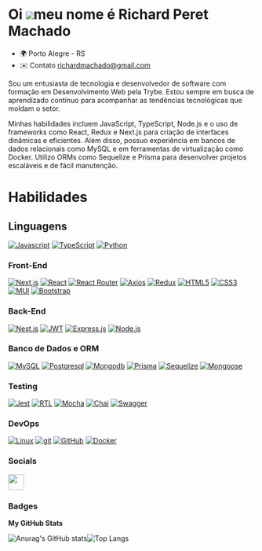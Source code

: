 Oi ![](https://user-images.githubusercontent.com/18350557/176309783-0785949b-9127-417c-8b55-ab5a4333674e.gif)meu nome é Richard Peret Machado
=============================================================================================================================================

* 🌍  Porto Alegre - RS
* ✉️ Contato [richardmachado@gmail.com](mailto:richardmachado@gmail.com)

Sou um entusiasta de tecnologia e desenvolvedor de software com formação em Desenvolvimento Web pela Trybe. Estou sempre em busca de aprendizado contínuo para acompanhar as tendências tecnológicas que moldam o setor.

Minhas habilidades incluem JavaScript, TypeScript, Node.js e o uso de frameworks como React, Redux e Next.js para criação de interfaces dinâmicas e eficientes. Além disso, possuo experiência em bancos de dados relacionais como MySQL e em ferramentas de virtualização como Docker. Utilizo ORMs como Sequelize e Prisma para desenvolver projetos escaláveis e de fácil manutenção.

# Habilidades

## Linguagens
[![Javascript][Javascript]][Javascript-url]
[![TypeScript][TypeScript]][TypeScript-url]
[![Python][Python]][Python-url]


### Front-End

[![Next.js][Next.js]][Next-url] [![React][React.js]][React-url] [![React Router][ReactRouter]][ReactRouter-url] [![Axios][Axios]][Axios-url] [![Redux][React-Redux.js]][React-Redux-url] [![HTML5][HTML5]][HTML5-url] [![CSS3][CSS3]][CSS3-url] [![MUI][MUI]][MUI-url] [![Bootstrap][Bootstrap]][Bootstrap-url]

### Back-End

[![Nest.js][Nest.js]][Nest.js-url] [![JWT][JWT]][JWT-url] [![Express.js][Express.js]][Express.js-url] [![Node.js][Node.js]][Node.js-url]


### Banco de Dados e ORM

[![MySQL][MySQL]][MySQL-url] [![Postgresql][Postgresql]][Postgresql] [![Mongodb][Mongodb]][Mongodb-url] [![Prisma][Prisma]][Prisma-url] [![Sequelize][Sequelize]][Sequelize-url] [![Mongoose][Mongoose]][Mongoose-url]

### Testing
 
[![Jest][Jest]][Jest-url] [![RTL][RTL]][RTL-url] [![Mocha][Mocha]][Mocha-url] [![Chai][Chai]][Chai-url] [![Swagger][Swagger]][Swagger-url]

### DevOps

[![Linux][Linux]][Linux-url] [![git][git]][git-url] [![GitHub][GitHub]][GitHub-url] [![Docker][Docker]][Docker-url]

<!-- 
## 🏳️ Getting Started
<div align="left" style="display: inline_block">
<a href="https://arthur-debiasi.github.io" target="_blank"><img height="28rem" src="https://img.shields.io/badge/my_portfolio-3fc337?style=for-the-badge" target="_blank"></a>
  <a href="https://www.linkedin.com/in/richard-peret-machado" target="_blank"><img height="28rem" src="https://img.shields.io/badge/LinkedIn-0077B5?style=for-the-badge&logo=linkedin&logoColor=white"></a> 
  <a href = "mailto:richardmachado2211@gmail.com"><img height="28rem" src="https://img.shields.io/badge/outlook-0078D4?style=for-the-badge&logo=microsoftoutlook&logoColor=white" target="_blank"></a>
</div> -->

<!-- FRONT END -->
[HTML5]: https://img.shields.io/badge/html5-22272E?style=for-the-badge&logo=html5&logoColor=E34F26
[HTML5-URL]: https://developer.mozilla.org/en-US/docs/Glossary/HTML5
[CSS3]: https://img.shields.io/badge/css_3-22272E?style=for-the-badge&logo=css3&logoColor=1572B6
[CSS3-url]: https://developer.mozilla.org/pt-BR/docs/Web/CSS
[Javascript]: https://img.shields.io/badge/javascript-%23F7DF1E?style=for-the-badge&logo=javascript&logoColor=22272E
[Javascript-url]: https://developer.mozilla.org/pt-BR/docs/Web/JavaScript
[Next.js]: https://img.shields.io/badge/next.js-22272E?style=for-the-badge&logo=nextdotjs&logoColor=white
[Next-url]: https://nextjs.org/
[Bootstrap]: https://img.shields.io/badge/Bootstrap-22272E?style=for-the-badge&logo=bootstrap&logoColor=563D7C
[Bootstrap-url]: https://getbootstrap.com
[MUI]: https://img.shields.io/badge/material_ui-22272E?style=for-the-badge&logo=mui&logoColor=007FFF
[MUI-url]: https://mui.com/material-ui/
[React.js]: https://img.shields.io/badge/React-22272E?style=for-the-badge&logo=react&logoColor=61DAFB
[React-url]: https://reactjs.org/
[React-Redux.js]: https://img.shields.io/badge/react_redux-22272E?style=for-the-badge&logo=redux&logoColor=764ABC
[React-Redux-url]: https://react-redux.js.org/
[ReactRouter]: https://img.shields.io/badge/React_Router-20232A?style=for-the-badge&logo=reactrouter&logoColor=CA4245
[ReactRouter-url]: https://reactrouter.com/en/main
[React Query]: https://img.shields.io/badge/-React%20Query-20232A?style=for-the-badge&logo=react%20query&logoColor=FF4154
[React Query-url]: https://www.npmjs.com/package/react-query
[Axios]: https://img.shields.io/badge/axios-20232A?style=for-the-badge&logo=axios&logoColor=5A29E4
[Axios-url]: https://axios-http.com/

<!-- BACK-END -->
[Express.js]: https://img.shields.io/badge/express.js-777777?style=for-the-badge&logo=express&logoColor=%2361DAFB
[Express.js-url]: https://expressjs.com/pt-br/
[JWT]: https://img.shields.io/badge/JWT-20232A?style=for-the-badge&logo=JSON%20web%20tokens
[JWT-url]: https://jwt.io/
[Nest.js]: https://img.shields.io/badge/nestjs-%23E0234E?style=for-the-badge&logo=nestjs&logoColor=ffffff
[Nest.js-url]: https://nestjs.com/
[Node.js]: https://img.shields.io/badge/node.js-339933?style=for-the-badge&logo=node.js&logoColor=20232A
[Node.js-url]: https://nodejs.org/
[Typescript]: https://img.shields.io/badge/typescript-22272E?style=for-the-badge&logo=typescript&logoColor=007ACC
[Typescript-url]: https://www.typescriptlang.org/
[Python]: https://img.shields.io/badge/python-3670A0?style=for-the-badge&logo=python&logoColor=ffdd54
[Python-url]: https://www.python.org/

<!-- DATABASE -->
[MySQL]: https://img.shields.io/badge/mysql-1572B6?style=for-the-badge&logo=mysql&logoColor=ffffff
[MySQL-url]: https://dev.mysql.com/doc/
[Postgresql]: https://img.shields.io/badge/postgresql-22272E?style=for-the-badge&logo=postgresql&logoColor=1572B6
[Postgresql-url]: https://www.postgresql.org/
[Mongodb]: https://img.shields.io/badge/mongodb-00ED64?style=for-the-badge&logo=mongodb&logoColor=ffffff
[Mongodb-url]: https://www.mongodb.com/pt-br
[Sequelize]: https://img.shields.io/badge/Sequelize-52B0E7?style=for-the-badge&logo=Sequelize&logoColor=2E3B69
[Sequelize-url]: https://sequelize.org/
[Prisma]: https://img.shields.io/badge/Prisma-4C51BF?style=for-the-badge&logo=Prisma&logoColor=3982CE
[Prisma-url]: https://www.prisma.io/
[Mongoose]: https://img.shields.io/badge/mongooose-880000?style=for-the-badge&logo=mongoose&logoColor=ffffff
[Mongoose-url]: https://mongoosejs.com/

<!-- TESTING -->
[Jest]: https://img.shields.io/badge/jest-C21325?style=for-the-badge&logo=jest&logoColor=ffffff
[Jest-url]: https://jestjs.io/
[RTL]: https://img.shields.io/badge/testing_library-E33332?style=for-the-badge&logo=testing-library&logoColor=ffffff
[RTL-url]: https://testing-library.com/
[Mocha]: https://img.shields.io/badge/mocha-c29d7f?style=for-the-badge&logo=mocha&logoColor=ffffff
[Mocha-url]: https://mochajs.org/
[Chai]: https://img.shields.io/badge/chai-974942?style=for-the-badge&logo=chai&logoColor=ffffff
[Chai-url]: https://www.chaijs.com/
[Swagger]: https://img.shields.io/badge/-Swagger-%23Clojure?style=for-the-badge&logo=swagger&logoColor=ffffff
[Swagger-url]: https://swagger.io/
<!--[Storybook](https://img.shields.io/badge/-Storybook-FF4785?style=for-the-badge&logo=storybook&logoColor=white)-->

<!-- DEV OPS -->
[Linux]: https://img.shields.io/badge/linux-FCC624?style=for-the-badge&logo=linux&logoColor=22272E
[Linux-url]: https://www.linux.org/
[git]: https://img.shields.io/badge/git-F05032?style=for-the-badge&logo=git&logoColor=ffffff
[Docker-url]: https://www.docker.com
[Docker]: https://img.shields.io/badge/docker-2496ED?style=for-the-badge&logo=docker&logoColor=ffffff
[git-url]: https://git-scm.com/docvvvv
[GitHub]: https://img.shields.io/badge/git_hub-22272E?style=for-the-badge&logo=github&logoColor=ffffff
[GitHub-url]: https://github.com/



### Socials
<p align="left"> <a href="https://www.linkedin.com/in/richard-peret-machado/" target="_blank" rel="noreferrer"><img src="https://raw.githubusercontent.com/danielcranney/readme-generator/main/public/icons/socials/linkedin.svg" width="32" height="32" /></a></p>

### Badges

<b>My GitHub Stats</b>

![Anurag's GitHub stats](https://github-readme-stats.vercel.app/api?username=richardpmachado&show_icons=true&theme=radical)![Top Langs](https://github-readme-stats.vercel.app/api/top-langs/?username=richardpmachado&layout=compact&theme=radical)

<!-- <a href="http://www.github.com/richardpmachado"><img src="https://github-readme-stats.vercel.app/api?username=richardpmachado&show_icons=true&hide=&count_private=true&title_color=ffffff&text_color=14b8a6&icon_color=14b8a6&bg_color=000000&hide_border=true&show_icons=true" alt="richardpmachado's GitHub stats" /></a>-->

<!-- <a href="https://github.com/richardpmachado" align="left"><img src="https://github-readme-stats.vercel.app/api/top-langs/?username=richardpmachado&langs_count=10&title_color=ffffff&text_color=14b8a6&icon_color=14b8a6&bg_color=000000&hide_border=true&locale=en&custom_title=Top%20%Languages" alt="Top Languages" /></a> -->
